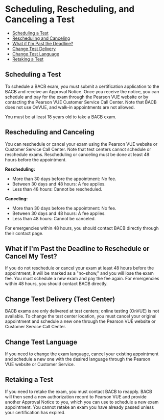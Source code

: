 
# Scheduling, Rescheduling, and Canceling a Test

- [Scheduling a Test](#scheduling-a-test)
- [Rescheduling and Canceling](#rescheduling-and-canceling)
- [What if I'm Past the Deadline?](#what-if-im-past-the-deadline)
- [Change Test Delivery](#change-test-delivery)
- [Change Test Language](#change-test-language)
- [Retaking a Test](#retaking-a-test)

## Scheduling a Test

To schedule a BACB exam, you must submit a certification application to the BACB and receive an Approval Notice. Once you receive the notice, you can schedule and pay for the exam through the Pearson VUE website or by contacting the Pearson VUE Customer Service Call Center. Note that BACB does not use OnVUE, and walk-in appointments are not allowed.

You must be at least 18 years old to take a BACB exam.

## Rescheduling and Canceling

You can reschedule or cancel your exam using the Pearson VUE website or Customer Service Call Center. Note that test centers cannot schedule or reschedule exams. Rescheduling or canceling must be done at least 48 hours before the appointment.

**Rescheduling:**
- More than 30 days before the appointment: No fee.
- Between 30 days and 48 hours: A fee applies.
- Less than 48 hours: Cannot be rescheduled.

**Canceling:**
- More than 30 days before the appointment: No fee.
- Between 30 days and 48 hours: A fee applies.
- Less than 48 hours: Cannot be canceled.

For emergencies within 48 hours, you should contact BACB directly through their contact page.

## What if I'm Past the Deadline to Reschedule or Cancel My Test?

If you do not reschedule or cancel your exam at least 48 hours before the appointment, it will be marked as a "no-show," and you will lose the exam fee. You must schedule a new exam and pay the fee again. For emergencies within 48 hours, you should contact BACB directly.

## Change Test Delivery (Test Center)

BACB exams are only delivered at test centers; online testing (OnVUE) is not available. To change the test center location, you must cancel your original appointment and schedule a new one through the Pearson VUE website or Customer Service Call Center.

## Change Test Language

If you need to change the exam language, cancel your existing appointment and schedule a new one with the desired language through the Pearson VUE website or Customer Service.

## Retaking a Test

If you need to retake the exam, you must contact BACB to reapply. BACB will then send a new authorization record to Pearson VUE and provide another Approval Notice to you, which you can use to schedule a new exam appointment. You cannot retake an exam you have already passed unless your certification has expired.

<!--stackedit_data:
eyJoaXN0b3J5IjpbMTg5NDE1Nzk4M119
-->
<!--stackedit_data:
eyJoaXN0b3J5IjpbLTU5MjY4MjM3Ml19
-->